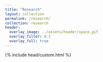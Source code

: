 ```yaml
---
title: "Research"
layout: collection
permalink: /research/
collection: research
header:
  overlay_image: ../assets/header/space.gif
  overlay_filter: 0.3
  overlay_full: true
---
```

{% include head/custom.html %}
